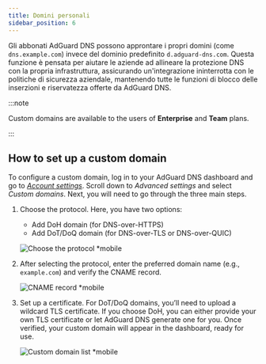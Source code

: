 ```yaml
---
title: Domini personali
sidebar_position: 6
---
```


Gli abbonati AdGuard DNS possono approntare i propri domini (come `dns.example.com`) invece del dominio predefinito `d.adguard-dns.com`. Questa funzione è pensata per aiutare le aziende ad allineare la protezione DNS con la propria infrastruttura, assicurando un'integrazione ininterrotta con le politiche di sicurezza aziendale, mantenendo tutte le funzioni di blocco delle inserzioni e riservatezza offerte da AdGuard DNS.

:::note

Custom domains are available to the users of **Enterprise** and **Team** plans.

:::

## How to set up a custom domain

To configure a custom domain, log in to your AdGuard DNS dashboard and go to [_Account settings_](https://adguard-dns.io/en/dashboard/account). Scroll down to _Advanced settings_ and select _Custom domains_. Next, you will need to go through the three main steps.

1. Choose the protocol. Here, you have two options:

   - Add DoH domain (for DNS-over-HTTPS)
   - Add DoT/DoQ domain (for DNS-over-TLS or DNS-over-QUIC)

   ![Choose the protocol \*mobile](https://cdn.adtidy.org/content/release_notes/dns/v2-15/picture_en_1.png)

2. After selecting the protocol, enter the preferred domain name (e.g., `example.com`) and verify the CNAME record.

   ![CNAME record \*mobile](https://cdn.adtidy.org/content/release_notes/dns/v2-15/picture_en_2.png)

3. Set up a certificate. For DoT/DoQ domains, you’ll need to upload a wildcard TLS certificate. If you choose DoH, you can either provide your own TLS certificate or let AdGuard DNS generate one for you. Once verified, your custom domain will appear in the dashboard, ready for use.

   ![Custom domain list \*mobile](https://cdn.adtidy.org/content/release_notes/dns/v2-15/picture_en_3.png)

